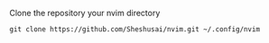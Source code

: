 Clone the repository your nvim directory
```
git clone https://github.com/Sheshusai/nvim.git ~/.config/nvim
```
